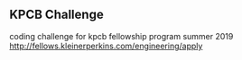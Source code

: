 ## KPCB Challenge

coding challenge for kpcb fellowship program summer 2019
http://fellows.kleinerperkins.com/engineering/apply

